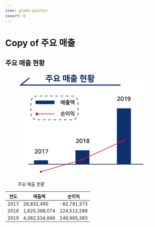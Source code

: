 ```yaml
---
icon: globe-pointer
coverY: 0
---
```


# Copy of 주요 매출

## 주요 매출 현황

<figure><img src="../.gitbook/assets/image (1).png" alt=""><figcaption><p>주요 매출 현황</p></figcaption></figure>

| 연도   | 매출액           | 순이익         |
| ---- | ------------- | ----------- |
| 2017 | 26,832,490    | -82,781,373 |
| 2018 | 1,625,398,074 | 124,512,289 |
| 2019 | 4,082,534,666 | 249,965,383 |
